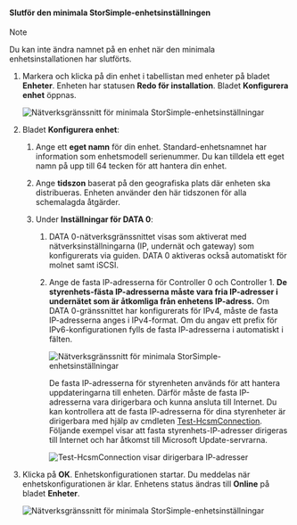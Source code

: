 <!--author=alkohli last changed: 01/12/17-->

#### <a name="to-complete-the-minimum-storsimple-device-setup"></a>Slutför den minimala StorSimple-enhetsinställningen

   > [!NOTE]
   > Du kan inte ändra namnet på en enhet när den minimala enhetsinstallationen har slutförts.
   
1. Markera och klicka på din enhet i tabellistan med enheter på bladet **Enheter**. Enheten har statusen **Redo för installation**. Bladet **Konfigurera enhet** öppnas.

     ![Nätverksgränssnitt för minimala StorSimple-enhetsinställningar](./media/storsimple-8000-complete-minimum-device-setup-u2/step4minconfig1.png)

2. Bladet **Konfigurera enhet**:
   
   1. Ange ett **eget namn** för din enhet. Standard-enhetsnamnet har information som enhetsmodell serienummer. Du kan tilldela ett eget namn på upp till 64 tecken för att hantera din enhet.
   2. Ange **tidszon** baserat på den geografiska plats där enheten ska distribueras. Enheten använder den här tidszonen för alla schemalagda åtgärder.
   3. Under **Inställningar för DATA 0**:

       1. DATA 0-nätverksgränssnittet visas som aktiverat med nätverksinställningarna (IP, undernät och gateway) som konfigurerats via guiden. DATA 0 aktiveras också automatiskt för molnet samt iSCSI.

       2. Ange de fasta IP-adresserna för Controller 0 och Controller 1. **De styrenhets-fästa IP-adresserna måste vara fria IP-adresser i undernätet som är åtkomliga från enhetens IP-adress.** Om DATA 0-gränssnittet har konfigurerats för IPv4, måste de fasta IP-adresserna anges i IPv4-format. Om du angav ett prefix för IPv6-konfigurationen fylls de fasta IP-adresserna i automatiskt i fälten.

            ![Nätverksgränssnitt för minimala StorSimple-enhetsinställningar](./media/storsimple-8000-complete-minimum-device-setup-u2/step4minconfig2.png)

            De fasta IP-adresserna för styrenheten används för att hantera uppdateringarna till enheten. Därför måste de fasta IP-adresserna vara dirigerbara och kunna ansluta till Internet. Du kan kontrollera att de fasta IP-adresserna för dina styrenheter är dirigerbara med hjälp av cmdleten [Test-HcsmConnection][Test]. Följande exempel visar att fasta styrenhets-IP-adresser dirigeras till Internet och har åtkomst till Microsoft Update-servrarna.

            ![Test-HcsmConnection visar dirigerbara IP-adresser](./media/storsimple-8000-complete-minimum-device-setup-u2/step4minconfig3.png)

1. Klicka på **OK**. Enhetskonfigurationen startar. Du meddelas när enhetskonfigurationen är klar. Enhetens status ändras till **Online** på bladet **Enheter**.

    ![Nätverksgränssnitt för minimala StorSimple-enhetsinställningar](./media/storsimple-8000-complete-minimum-device-setup-u2/step4minconfig4.png)

<!--Link reference-->
[Test]: https://technet.microsoft.com/library/dn715782(v=wps.630).aspx
